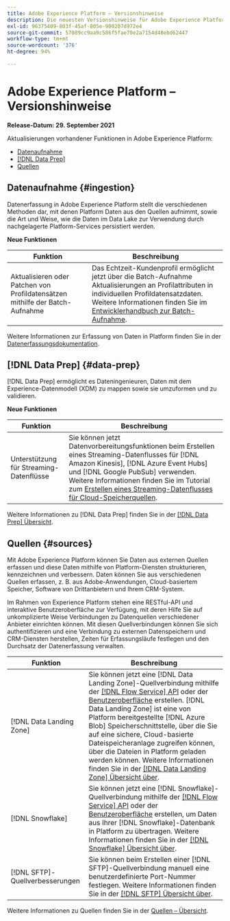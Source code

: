 ```yaml
---
title: Adobe Experience Platform – Versionshinweise
description: Die neuesten Versionshinweise für Adobe Experience Platform.
exl-id: 96375409-803f-45af-805e-900207d972e4
source-git-commit: 57089cc9aa9c586f5fae70e2a7154d48ebd62447
workflow-type: tm+mt
source-wordcount: '376'
ht-degree: 94%

---
```


# Adobe Experience Platform – Versionshinweise

**Release-Datum: 29. September 2021**

Aktualisierungen vorhandener Funktionen in Adobe Experience Platform:

- [Datenaufnahme](#ingestion)
- [[!DNL Data Prep]](#data-prep)
- [Quellen](#sources)

## Datenaufnahme {#ingestion}

Datenerfassung in Adobe Experience Platform stellt die verschiedenen Methoden dar, mit denen Platform Daten aus den Quellen aufnimmt, sowie die Art und Weise, wie die Daten im Data Lake zur Verwendung durch nachgelagerte Platform-Services persistiert werden.

**Neue Funktionen**

| Funktion | Beschreibung |
|------- | -----------|
| Aktualisieren oder Patchen von Profildatensätzen mithilfe der Batch-Aufnahme | Das Echtzeit-Kundenprofil ermöglicht jetzt über die Batch-Aufnahme Aktualisierungen an Profilattributen in individuellen Profildatensatzdaten. Weitere Informationen finden Sie im [Entwicklerhandbuch zur Batch-Aufnahme](../../ingestion/batch-ingestion/api-overview.md). |

Weitere Informationen zur Erfassung von Daten in Platform finden Sie in der [Datenerfassungsdokumentation](../../ingestion/home.md).

## [!DNL Data Prep] {#data-prep}

[!DNL Data Prep] ermöglicht es Dateningenieuren, Daten mit dem Experience-Datenmodell (XDM) zu mappen sowie sie umzuformen und zu validieren.

**Neue Funktionen**

| Funktion | Beschreibung |
| --- | --- |
| Unterstützung für Streaming-Datenflüsse | Sie können jetzt Datenvorbereitungsfunktionen beim Erstellen eines Streaming-Datenflusses für [!DNL Amazon Kinesis], [!DNL Azure Event Hubs] und [!DNL Google PubSub] verwenden. Weitere Informationen finden Sie im Tutorial zum [Erstellen eines Streaming-Datenflusses für Cloud-Speicherquellen](../../sources/tutorials/ui/dataflow/streaming/cloud-storage-streaming.md). |

Weitere Informationen zu [!DNL Data Prep] finden Sie in der [[!DNL Data Prep] Übersicht](../../data-prep/home.md).

## Quellen {#sources}

Mit Adobe Experience Platform können Sie Daten aus externen Quellen erfassen und diese Daten mithilfe von Platform-Diensten strukturieren, kennzeichnen und verbessern. Daten können Sie aus verschiedenen Quellen erfassen, z. B. aus Adobe-Anwendungen, Cloud-basiertem Speicher, Software von Drittanbietern und Ihrem CRM-System.

Im Rahmen von Experience Platform stehen eine RESTful-API und interaktive Benutzeroberfläche zur Verfügung, mit deren Hilfe Sie auf unkomplizierte Weise Verbindungen zu Datenquellen verschiedener Anbieter einrichten können. Mit diesen Quellverbindungen können Sie sich authentifizieren und eine Verbindung zu externen Datenspeichern und CRM-Diensten herstellen, Zeiten für Erfassungsläufe festlegen und den Durchsatz der Datenerfassung verwalten.

| Funktion | Beschreibung |
| --- | --- |
| [!DNL Data Landing Zone] | Sie können jetzt eine [!DNL Data Landing Zone]-Quellverbindung mithilfe der [[!DNL Flow Service] API](../../sources/tutorials/api/create/cloud-storage/data-landing-zone.md) oder der [Benutzeroberfläche](../../sources/tutorials/ui/create/cloud-storage/data-landing-zone.md) erstellen. [!DNL Data Landing Zone] ist eine von Platform bereitgestellte  [!DNL Azure Blob] Speicherschnittstelle, über die Sie auf eine sichere, Cloud-basierte Dateispeicheranlage zugreifen können, über die Dateien in Platform geladen werden können. Weitere Informationen finden Sie in der [[!DNL Data Landing Zone] Übersicht über](../../sources/connectors/cloud-storage/data-landing-zone.md). |
| [!DNL Snowflake] | Sie können jetzt eine [!DNL Snowflake]-Quellverbindung mithilfe der [[!DNL Flow Service] API](../../sources/tutorials/api/create/databases/snowflake.md) oder der [Benutzeroberfläche](../../sources/tutorials/ui/create/databases/snowflake.md) erstellen, um Daten aus Ihrer [!DNL Snowflake]-Datenbank in Platform zu übertragen. Weitere Informationen finden Sie in der [[!DNL Snowflake] Übersicht über](../../sources/connectors/databases/snowflake.md). |
| [!DNL SFTP]-Quellverbesserungen | Sie können beim Erstellen einer [!DNL SFTP]-Quellverbindung manuell eine benutzerdefinierte Port-Nummer festlegen. Weitere Informationen finden Sie in der [[!DNL SFTP] Übersicht über](../../sources/connectors/cloud-storage/sftp.md). |

Weitere Informationen zu Quellen finden Sie in der [Quellen – Übersicht](../../sources/home.md).
